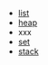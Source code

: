 -   [list](./1.List.md)
-   [heap](./2.Heap.md)
-   xxx
-   [set](./4.Set.md)
-   [stack](./5.stack.md)

